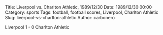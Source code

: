 Title: Liverpool vs. Charlton Athletic, 1989/12/30
Date: 1989/12/30 00:00
Category: sports
Tags: football, football scores, Liverpool, Charlton Athletic
Slug: liverpool-vs-charlton-athletic
Author: carbonero


Liverpool 1 - 0 Charlton Athletic
